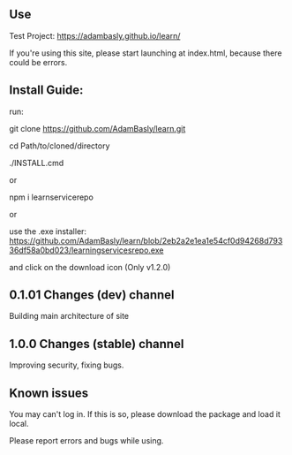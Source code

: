 Use
---------------------------------------
Test Project:
https://adambasly.github.io/learn/

If you're using this site, please start launching at index.html,
because there could be errors.

Install Guide:
--------------------------------------

run:

git clone https://github.com/AdamBasly/learn.git

cd Path/to/cloned/directory

./INSTALL.cmd

or

npm i learnservicerepo

or

use the .exe installer: https://github.com/AdamBasly/learn/blob/2eb2a2e1ea1e54cf0d94268d79336df58a0bd023/learningservicesrepo.exe

and click on the download icon
(Only v1.2.0)

0.1.01 Changes (dev) channel
--------------------------------------
Building main architecture of site

1.0.0 Changes (stable) channel
--------------------------------------
Improving security, fixing bugs.

Known issues
--------------------------------------
You may can't log in.
If this is so, please download the package and load it
local.

Please report errors and bugs while using.
